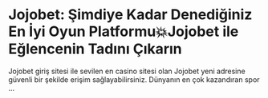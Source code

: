 # Jojobet: Şimdiye Kadar Denediğiniz En İyi Oyun Platformu💥Jojobet ile Eğlencenin Tadını Çıkarın
Jojobet giriş sitesi ile sevilen en casino sitesi olan Jojobet yeni adresine güvenli bir şekilde erişim sağlayabilirsiniz. Dünyanın en çok kazandıran spor ...
